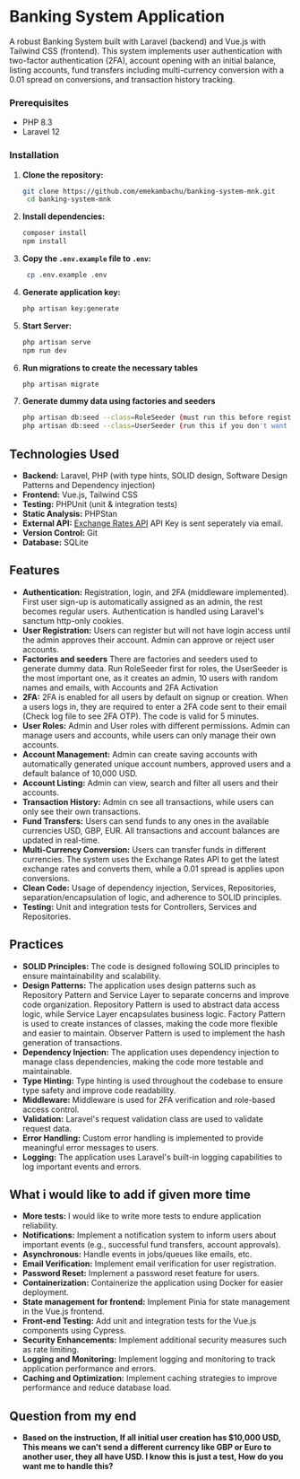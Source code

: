 # Banking System Application

A robust Banking System built with Laravel (backend) and Vue.js with Tailwind CSS (frontend). This system implements user authentication with two-factor authentication (2FA), account opening with an initial balance, listing accounts, fund transfers including multi-currency conversion with a 0.01 spread on conversions, and transaction history tracking.

### Prerequisites
- PHP 8.3
- Laravel 12

### Installation
1. **Clone the repository:**
   ```bash
   git clone https://github.com/emekambachu/banking-system-mnk.git
    cd banking-system-mnk
    ```
2. **Install dependencies:**
   ```bash
   composer install
   npm install
   ```
3. **Copy the `.env.example` file to `.env`:**
   ```bash
    cp .env.example .env
    ```

4. **Generate application key:**
   ```bash
   php artisan key:generate
   ```

5. **Start Server:**
   ```bash
   php artisan serve
   npm run dev
   ```

6. **Run migrations to create the necessary tables**
   ```bash
   php artisan migrate
   ```
   
7. **Generate dummy data using factories and seeders**
   ```bash
   php artisan db:seed --class=RoleSeeder (must run this before registration)
   php artisan db:seed --class=UserSeeder (run this if you don't want to manually register as admin and want to populate the database with dummy data')
   ```

## Technologies Used
- **Backend:** Laravel, PHP (with type hints, SOLID design, Software Design Patterns and Dependency injection)
- **Frontend:** Vue.js, Tailwind CSS
- **Testing:** PHPUnit (unit & integration tests)
- **Static Analysis:** PHPStan
- **External API:** [Exchange Rates API](https://exchangeratesapi.io/) API Key is sent seperately via email.
- **Version Control:** Git
- **Database:** SQLite

## Features
- **Authentication:** Registration, login, and 2FA (middleware implemented). First user sign-up is automatically assigned as an admin, the rest becomes regular users. Authentication is handled using Laravel's sanctum http-only cookies.
- **User Registration:** Users can register but will not have login access until the admin approves their account. Admin can approve or reject user accounts.
- **Factories and seeders** There are factories and seeders used to generate dummy data. Run RoleSeeder first for roles, the UserSeeder is the most important one, as it creates an admin, 10 users with random names and emails, with Accounts and 2FA Activation
- **2FA:** 2FA is enabled for all users by default on signup or creation. When a users logs in, they are required to enter a 2FA code sent to their email (Check log file to see 2FA OTP). The code is valid for 5 minutes.
- **User Roles:** Admin and User roles with different permissions. Admin can manage users and accounts, while users can only manage their own accounts.
- **Account Management:** Admin can create saving accounts with automatically generated unique account numbers, approved users and a default balance of 10,000 USD.
- **Account Listing:** Admin can view, search and filter all users and their accounts.
- **Transaction History:** Admin cn see all transactions, while users can only see their own transactions.
- **Fund Transfers:** Users can send funds to any ones in the available currencies USD, GBP, EUR. All transactions and account balances are updated in real-time.
- **Multi-Currency Conversion:** Users can transfer funds in different currencies. The system uses the Exchange Rates API to get the latest exchange rates and converts them, while a 0.01 spread is applies upon conversions.
- **Clean Code:** Usage of dependency injection, Services, Repositories, separation/encapsulation of logic, and adherence to SOLID principles.
- **Testing:** Unit and integration tests for Controllers, Services and Repositories.

## Practices
- **SOLID Principles:** The code is designed following SOLID principles to ensure maintainability and scalability.
- **Design Patterns:** The application uses design patterns such as Repository Pattern and Service Layer to separate concerns and improve code organization. Repository Pattern is used to abstract data access logic, while Service Layer encapsulates business logic. Factory Pattern is used to create instances of classes, making the code more flexible and easier to maintain. Observer Pattern is used to implement the hash generation of transactions.
- **Dependency Injection:** The application uses dependency injection to manage class dependencies, making the code more testable and maintainable.
- **Type Hinting:** Type hinting is used throughout the codebase to ensure type safety and improve code readability.
- **Middleware:** Middleware is used for 2FA verification and role-based access control.
- **Validation:** Laravel's request validation class are used to validate request data.
- **Error Handling:** Custom error handling is implemented to provide meaningful error messages to users.
- **Logging:** The application uses Laravel's built-in logging capabilities to log important events and errors.

## What i would like to add if given more time
- **More tests:** I would like to write more tests to endure application reliability.
- **Notifications:** Implement a notification system to inform users about important events (e.g., successful fund transfers, account approvals).
- **Asynchronous:** Handle events in jobs/queues like emails, etc.
- **Email Verification:** Implement email verification for user registration.
- **Password Reset:** Implement a password reset feature for users.
- **Containerization:** Containerize the application using Docker for easier deployment.
- **State management for frontend:** Implement Pinia for state management in the Vue.js frontend.
- **Front-end Testing:** Add unit and integration tests for the Vue.js components using Cypress.
- **Security Enhancements:** Implement additional security measures such as rate limiting.
- **Logging and Monitoring:** Implement logging and monitoring to track application performance and errors.
- **Caching and Optimization:** Implement caching strategies to improve performance and reduce database load.

## Question from my end
- **Based on the instruction, If all initial user creation has $10,000 USD, This means we can't send a different currency like GBP or Euro to another user, they all have USD. I know this is just a test, How do you want me to handle this?**
